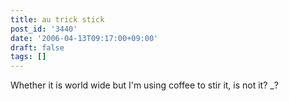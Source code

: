 ```yaml
---
title: au trick stick
post_id: '3440'
date: '2006-04-13T09:17:00+09:00'
draft: false
tags: []
---
```


Whether it is world wide but I'm using coffee to stir it, is not it? _?